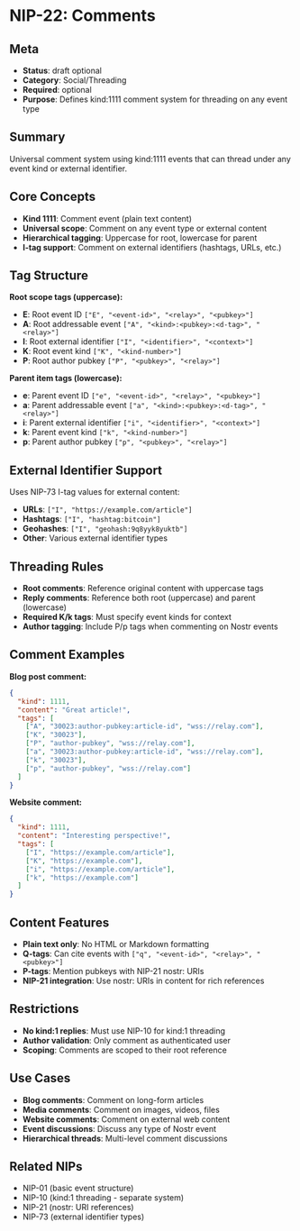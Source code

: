 # NIP-22: Comments

## Meta
- **Status**: draft optional
- **Category**: Social/Threading
- **Required**: optional
- **Purpose**: Defines kind:1111 comment system for threading on any event type

## Summary
Universal comment system using kind:1111 events that can thread under any event kind or external identifier.

## Core Concepts
- **Kind 1111**: Comment event (plain text content)
- **Universal scope**: Comment on any event type or external content
- **Hierarchical tagging**: Uppercase for root, lowercase for parent
- **I-tag support**: Comment on external identifiers (hashtags, URLs, etc.)

## Tag Structure
**Root scope tags (uppercase):**
- **E**: Root event ID `["E", "<event-id>", "<relay>", "<pubkey>"]`
- **A**: Root addressable event `["A", "<kind>:<pubkey>:<d-tag>", "<relay>"]` 
- **I**: Root external identifier `["I", "<identifier>", "<context>"]`
- **K**: Root event kind `["K", "<kind-number>"]`
- **P**: Root author pubkey `["P", "<pubkey>", "<relay>"]`

**Parent item tags (lowercase):**
- **e**: Parent event ID `["e", "<event-id>", "<relay>", "<pubkey>"]`
- **a**: Parent addressable event `["a", "<kind>:<pubkey>:<d-tag>", "<relay>"]`
- **i**: Parent external identifier `["i", "<identifier>", "<context>"]`
- **k**: Parent event kind `["k", "<kind-number>"]`
- **p**: Parent author pubkey `["p", "<pubkey>", "<relay>"]`

## External Identifier Support
Uses NIP-73 I-tag values for external content:
- **URLs**: `["I", "https://example.com/article"]`
- **Hashtags**: `["I", "hashtag:bitcoin"]`
- **Geohashes**: `["I", "geohash:9q8yyk8yuktb"]`
- **Other**: Various external identifier types

## Threading Rules
- **Root comments**: Reference original content with uppercase tags
- **Reply comments**: Reference both root (uppercase) and parent (lowercase)
- **Required K/k tags**: Must specify event kinds for context
- **Author tagging**: Include P/p tags when commenting on Nostr events

## Comment Examples
**Blog post comment:**
```json
{
  "kind": 1111,
  "content": "Great article!",
  "tags": [
    ["A", "30023:author-pubkey:article-id", "wss://relay.com"],
    ["K", "30023"],
    ["P", "author-pubkey", "wss://relay.com"],
    ["a", "30023:author-pubkey:article-id", "wss://relay.com"], 
    ["k", "30023"],
    ["p", "author-pubkey", "wss://relay.com"]
  ]
}
```

**Website comment:**
```json
{
  "kind": 1111,
  "content": "Interesting perspective!",
  "tags": [
    ["I", "https://example.com/article"],
    ["K", "https://example.com"],
    ["i", "https://example.com/article"],
    ["k", "https://example.com"]
  ]
}
```

## Content Features
- **Plain text only**: No HTML or Markdown formatting
- **Q-tags**: Can cite events with `["q", "<event-id>", "<relay>", "<pubkey>"]`
- **P-tags**: Mention pubkeys with NIP-21 nostr: URIs
- **NIP-21 integration**: Use nostr: URIs in content for rich references

## Restrictions
- **No kind:1 replies**: Must use NIP-10 for kind:1 threading
- **Author validation**: Only comment as authenticated user
- **Scoping**: Comments are scoped to their root reference

## Use Cases
- **Blog comments**: Comment on long-form articles
- **Media comments**: Comment on images, videos, files
- **Website comments**: Comment on external web content
- **Event discussions**: Discuss any type of Nostr event
- **Hierarchical threads**: Multi-level comment discussions

## Related NIPs
- NIP-01 (basic event structure)
- NIP-10 (kind:1 threading - separate system)
- NIP-21 (nostr: URI references)
- NIP-73 (external identifier types) 